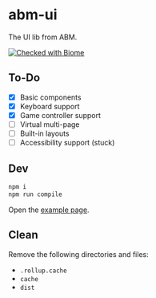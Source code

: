 # abm-ui
The UI lib from ABM.

[![Checked with Biome](https://img.shields.io/badge/Checked_with-Biome-60a5fa?style=flat&logo=biome)](https://biomejs.dev)

## To-Do
- [x] Basic components
- [x] Keyboard support
- [x] Game controller support
- [ ] Virtual multi-page
- [ ] Built-in layouts
- [ ] Accessibility support (stuck)

## Dev
```sh
npm i
npm run compile
```
Open the [example page](./example/index.html).

## Clean
Remove the following directories and files:
- `.rollup.cache`
- `cache`
- `dist`
